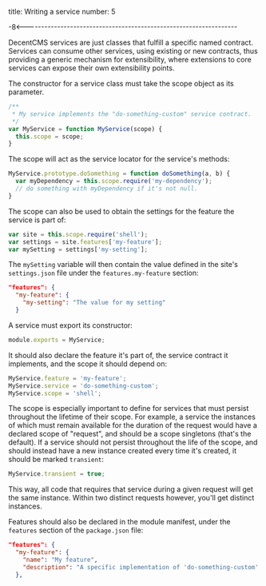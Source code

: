 title: Writing a service
number: 5

-8<------------------------------------------------------------------

DecentCMS services are just classes that fulfill a specific named
contract. Services can consume other services, using existing or new
contracts, thus providing a generic mechanism for extensibility,
where extensions to core services can expose their own extensibility
points.

The constructor for a service class must take the scope object as its
parameter.

```js
/**
 * My service implements the "do-something-custom" service contract.
 */
var MyService = function MyService(scope) {
  this.scope = scope;
}
```

The scope will act as the service locator for the service's methods:

```js
MyService.prototype.doSomething = function doSomething(a, b) {
  var myDependency = this.scope.require('my-dependency');
  // do something with myDependency if it's not null.
}
```

The scope can also be used to obtain the settings for the feature the
service is part of:

```js
var site = this.scope.require('shell');
var settings = site.features['my-feature'];
var mySetting = settings['my-setting'];
```

The `mySetting` variable will then contain the value defined in the
site's `settings.json` file under the `features.my-feature` section:

```json
"features": {
  "my-feature": {
    "my-setting": "The value for my setting"
  }
```

A service must export its constructor:

```js
module.exports = MyService;
```

It should also declare the feature it's part of, the service contract
it implements, and the scope it should depend on:

```js
MyService.feature = 'my-feature';
MyService.service = 'do-something-custom';
MyService.scope = 'shell';
```

The scope is especially important to define for services that must
persist throughout the lifetime of their scope.
For example, a service the instances of which must remain available
for the duration of the request would have a declared scope of
"request", and should be a scope singletons (that's the default).
If a service should not persist throughout the life of the scope, and
should instead have a new instance created every time it's created,
it should be marked `transient`:

```js
MyService.transient = true;
```

This way, all code that requires that service during a given request
will get the same instance.
Within two distinct requests however, you'll get distinct instances.

Features should also be declared in the module manifest, under the
`features` section of the `package.json` file:

```json
"features": {
  "my-feature": {
    "name": "My feature",
    "description": "A specific implementation of 'do-something-custom'."
  },
```
